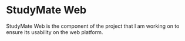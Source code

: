 # StudyMate Web
StudyMate Web is the component of the project that I am working on to ensure its usability on the web platform.
